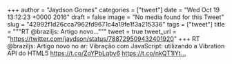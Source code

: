 
+++
author = "Jaydson Gomes"
categories = ["tweet"]
date = "Wed Oct 19 13:12:23 +0000 2016"
draft = false
image = "No media found for this Tweet"
slug = "42992f1d26cca7962fd9671c4a19fe1f3a215336"
tags = ["tweet"]
title = """RT @braziljs: Artigo novo..."""
tweet = true
tweet_url = "https://twitter.com/jaydson/status/788729509432401920"
+++
RT @braziljs: Artigo novo no ar: Vibração com JavaScript: utilizando a Vibration API do HTML5 https://t.co/ZoYPbLqby6 https://t.co/nkQT1IYt…
